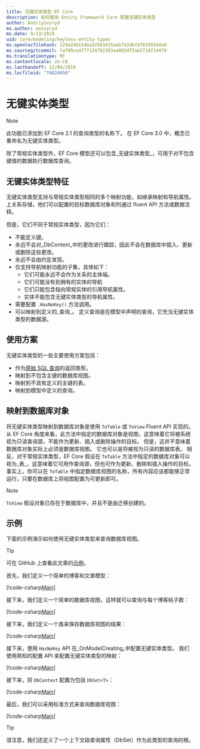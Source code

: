 ```yaml
---
title: 无键实体类型-EF Core
description: 如何使用 Entity Framework Core 配置无键实体类型
author: AndriySvyryd
ms.author: ansvyryd
ms.date: 9/13/2019
uid: core/modeling/keyless-entity-types
ms.openlocfilehash: 129e24b154ba32583435aeb742dbf478350344e8
ms.sourcegitcommit: 7a709ce4f77134782393aa802df5ab2718714479
ms.translationtype: MT
ms.contentlocale: zh-CN
ms.lasthandoff: 12/04/2019
ms.locfileid: "74824658"
---
```

# <a name="keyless-entity-types"></a>无键实体类型

> [!NOTE]
> 此功能已添加到 EF Core 2.1 的查询类型的名称下。 在 EF Core 3.0 中，概念已重命名为无键实体类型。

除了常规实体类型外，EF Core 模型还可以包含_无键实体类型_，可用于对不包含键值的数据执行数据库查询。

## <a name="keyless-entity-types-characteristics"></a>无键实体类型特征

无键实体类型支持与常规实体类型相同的多个映射功能，如继承映射和导航属性。 上关系存储，他们可以配置的目标数据库对象和列通过 fluent API 方法或数据注释。

但是，它们不同于常规实体类型，因为它们：

- 不能定义键。
- 永远不会对_DbContext_中的更改进行跟踪，因此不会在数据库中插入、更新或删除这些更改。
- 永远不会由约定发现。
- 仅支持导航映射功能的子集，具体如下：
  - 它们可能永远不会作为关系的主体端。
  - 它们可能没有到拥有的实体的导航
  - 它们只能包含指向常规实体的引用导航属性。
  - 实体不能包含无键实体类型的导航属性。
- 需要配置 `.HasNoKey()` 方法调用。
- 可以映射到定义的_查询_。 定义查询是在模型中声明的查询，它充当无键实体类型的数据源。

## <a name="usage-scenarios"></a>使用方案

无键实体类型的一些主要使用方案包括：

- 作为[原始 SQL 查询](xref:core/querying/raw-sql)的返回类型。
- 映射到不包含主键的数据库视图。
- 映射到不具有定义的主键的表。
- 映射到模型中定义的查询。

## <a name="mapping-to-database-objects"></a>映射到数据库对象

将无键实体类型映射到数据库对象是使用 `ToTable` 或 `ToView` Fluent API 实现的。 从 EF Core 角度来看，此方法中指定的数据库对象是视图，这意味着它将被系统视为只读查询源，不能作为更新、插入或删除操作的目标。 但是，这并不意味着数据库对象实际上必须是数据库视图。 它也可以是将被视为只读的数据库表。 相反，对于常规实体类型，EF Core 假设在 `ToTable` 方法中指定的数据库对象可以视为_表_，这意味着它可用作查询源，但也可作为更新、删除和插入操作的目标。 事实上，你可以在 `ToTable` 中指定数据库视图的名称，所有内容应该都能够正常运行，只要在数据库上将视图配置为可更新即可。

> [!NOTE]
> `ToView` 假设对象已存在于数据库中，并且不是由迁移创建的。

## <a name="example"></a>示例

下面的示例演示如何使用无键实体类型来查询数据库视图。

> [!TIP]
> 可在 GitHub 上查看此文章的[示例](https://github.com/aspnet/EntityFramework.Docs/tree/master/samples/core/KeylessEntityTypes)。

首先，我们定义一个简单的博客和文章模型：

[!code-csharp[Main](../../../samples/core/KeylessEntityTypes/Program.cs#Entities)]

接下来，我们定义一个简单的数据库视图，这样就可以查询与每个博客帖子数：

[!code-csharp[Main](../../../samples/core/KeylessEntityTypes/Program.cs#View)]

接下来，我们定义一个类来保存数据库视图的结果：

[!code-csharp[Main](../../../samples/core/KeylessEntityTypes/Program.cs#KeylessEntityType)]

接下来，使用 `HasNoKey` API 在_OnModelCreating_中配置无键实体类型。
我们使用熟知的配置 API 来配置无键实体类型的映射：

[!code-csharp[Main](../../../samples/core/KeylessEntityTypes/Program.cs#Configuration)]

接下来，将 `DbContext` 配置为包括 `DbSet<T>`：

[!code-csharp[Main](../../../samples/core/KeylessEntityTypes/Program.cs#DbSet)]

最后，我们可以采用标准方式来查询数据库视图：

[!code-csharp[Main](../../../samples/core/KeylessEntityTypes/Program.cs#Query)]

> [!TIP]
> 请注意，我们还定义了一个上下文级查询属性（DbSet）作为此类型的查询的根。
